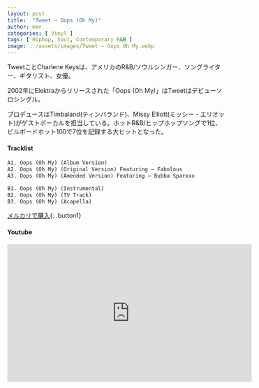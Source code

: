```yaml
---
layout: post
title:  "Tweet – Oops (Oh My)"
author: mmr
categories: [ Vinyl ]
tags: [ Hiphop, Soul, Contemporary R&B ]
image: ../assets/images/Tweet – Oops Oh My.webp
---
```


TweetことCharlene Keysは、アメリカのR&B/ソウルシンガー、ソングライター、ギタリスト、女優。

2002年にElektraからリリースされた「Oops (Oh My)」はTweetはデビューソロシングル。

プロデュースはTimbaland(ティンバランド)、Missy Elliott(ミッシー・エリオット)がゲストボーカルを担当している。ホットR&B/ヒップホップソングで1位、ビルボードホット100で7位を記録する大ヒットとなった。

#### Tracklist
```md
A1. Oops (Oh My) (Album Version)
A2. Oops (Oh My) (Original Version) Featuring – Fabolous
A3. Oops (Oh My) (Amended Version) Featuring – Bubba Sparxxx

B1. Oops (Oh My) (Instrumental)
B2. Oops (Oh My) (TV Track)
B3. Oops (Oh My) (Acapella)
```

[メルカリで購入](https://jp.mercari.com/item/m30112386023?afid=6142608987){: .button1}

#### Youtube
<iframe width="560" height="315" src="https://www.youtube.com/embed/P5rqNyulfsQ?si=pGf0t8m_1WQhUjNb" title="YouTube video player" frameborder="0" allow="accelerometer; autoplay; clipboard-write; encrypted-media; gyroscope; picture-in-picture; web-share" referrerpolicy="strict-origin-when-cross-origin" allowfullscreen></iframe>